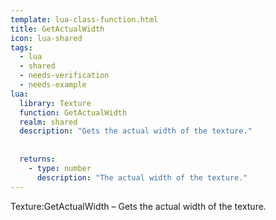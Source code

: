 ```yaml
---
template: lua-class-function.html
title: GetActualWidth
icon: lua-shared
tags:
  - lua
  - shared
  - needs-verification
  - needs-example
lua:
  library: Texture
  function: GetActualWidth
  realm: shared
  description: "Gets the actual width of the texture."
  
  
  returns:
    - type: number
      description: "The actual width of the texture."
---
```


<div class="lua__search__keywords">
Texture:GetActualWidth &#x2013; Gets the actual width of the texture.
</div>
